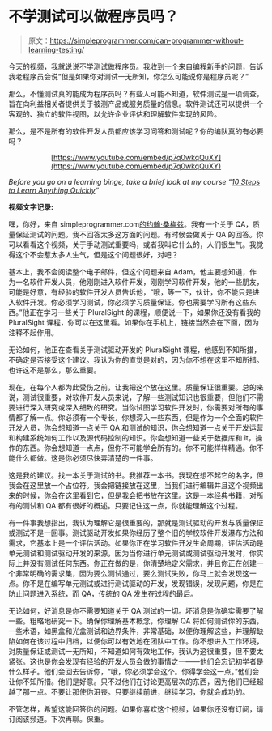 # 不学测试可以做程序员吗？

> 原文：<https://simpleprogrammer.com/can-programmer-without-learning-testing/>

今天的视频，我就说说不学测试做程序员。我收到一个来自编程新手的问题，告诉我老程序员会说“但是如果你对测试一无所知，你怎么可能说你是程序员呢？”

那么，不懂测试真的能成为程序员吗？有些人可能不知道，软件测试是一项调查，旨在向利益相关者提供关于被测产品或服务质量的信息。软件测试还可以提供一个客观的、独立的软件视图，以允许企业评估和理解软件实现的风险。

那么，是不是所有的软件开发人员都应该学习问答和测试呢？你的编队真的有必要吗？

<center>

[https://www.youtube.com/embed/p7q0wkqQuXY](https://www.youtube.com/embed/p7q0wkqQuXY)

</center>

*Before you go on a learning binge, take a brief look at my course “[10 Steps to Learn Anything Quickly](https://simpleprogrammer.com/products/learn-anything/)“*

**视频文字记录:**

嘿，你好，来自 simpleprogrammer.com[的约翰·桑梅兹](http://simpleprogrammer.com)。我有一个关于 QA，质量保证测试的问题。我不回答太多这方面的问题。有时候会做关于 QA 的回答。你可以看看这个视频，关于手动测试重要吗，或者我叫它什么的，人们很生气。我觉得这个不会惹太多人生气，但是这个问题很好，对吧？

基本上，我不会阅读整个电子邮件，但这个问题来自 Adam，他主要想知道，作为一名软件开发人员，他刚刚进入软件开发，刚刚学习软件开发，他的一些朋友，可能是好意，有经验的软件开发人员告诉他，“哦，等一下，伙计，你不能只是进入软件开发。你必须学习测试，你必须学习质量保证。你也需要学习所有这些东西。”他正在学习一些关于 PluralSight 的课程，顺便说一下，如果你还没有看我的 PluralSight 课程，你可以在这里看。如果你在手机上，链接当然会在下面，因为注释不起作用。

无论如何，他正在查看关于测试驱动开发的 PluralSight 课程，他感到不知所措，不确定是否接受这个建议。我认为你的直觉是对的，因为你不想在这里不知所措。也许这不是那么，那么重要。

现在，在每个人都为此受伤之前，让我把这个放在这里。质量保证很重要。总的来说，测试很重要，对软件开发人员来说，了解一些测试知识也很重要，但他们不需要进行深入研究或深入细致的研究。当你试图学习软件开发时，你需要对所有的事情都了解一点。你必须有一个专长，你想深入一些东西，但是作为一个全面的软件开发人员，你会想知道一点关于 QA 和测试的知识，你会想知道一点关于开发运营和构建系统如何工作以及源代码控制的知识。你会想知道一些关于数据库和 it，操作的东西。你会想知道一点点，但你不可能学会所有的。你不可能样样精通。你不能什么都做。这是你必须尽快弄清楚的一件事。

这是我的建议。找一本关于测试的书。我推荐一本书。我现在想不起它的名字，但我会在这里放一个占位符。我会把链接放在这里，当我们进行编辑并且这个视频出来的时候，你会在这里看到它，但是我会把书放在这里。这是一本经典书籍，对所有的测试和 QA 都有很好的概述。只要记住这一点，你就能理解这个过程。

有一件事我想指出，我认为理解它是很重要的，那就是测试驱动的开发与质量保证或测试不是一回事。测试驱动开发如果你经历了整个旧的学校软件开发瀑布方法和需求，它基本上是一个评估活动。如果你正在学习软件开发生命周期，评估活动是单元测试和测试驱动开发的来源，因为当你进行单元测试或测试驱动开发时，你实际上并没有测试任何东西。你正在做的是，你清楚地定义需求，并且你正在创建一个非常明确的需求集，因为要么测试通过，要么测试失败，你马上就会发现这一点。你不是在编写单元测试或进行测试驱动的开发，发现错误，发现问题，你是在防止问题进入系统，而 QA，传统的 QA 发生在过程的最后。

无论如何，好消息是你不需要知道关于 QA 测试的一切。坏消息是你确实需要了解一些。粗略地研究一下。确保你理解基本概念，你理解 QA 将如何测试你的东西，一些术语，如黑盒和光盒测试和边界条件，非常基础，以便你理解这些，并理解缺陷如何在该过程中归档，以便你可以有效地在团队中工作。你不想进入工作环境，对质量保证或测试一无所知，不知道如何有效地工作。我认为这很重要，但不要太紧张。这也是你会发现有经验的开发人员会做的事情之一——他们会忘记初学者是什么样子。他们会回去告诉你，“哦，你必须学会这个。你得学会这一点。”他们会让你不知所措。他们是好意。只不过他们在讨论更高层次的东西，因为他们已经超越了那一点。不要让那使你沮丧。只要继续前进，继续学习，你就会成功的。

不管怎样，希望这能回答你的问题。如果你喜欢这个视频，如果你还没有订阅，请订阅该频道。下次再聊。保重。